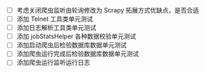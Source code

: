 - [ ] 考虑关闭爬虫监听由轮询修改为 Scrapy 拓展方式优缺点，是否合适
- [ ] 添加 Telnet 工具类单元测试
- [ ] 添加日志解析工具类单元测试
- [ ] 添加 jobStatsHelper 各种数据校验单元测试
- [ ] 添加启动爬虫后检验数据库数据单元测试
- [ ] 添加爬虫运行完成后检验数据库数据单元测试
- [ ] 添加爬虫运行监听运行日志